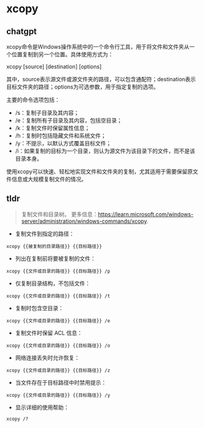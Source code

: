 # xcopy 
## chatgpt 
xcopy命令是Windows操作系统中的一个命令行工具，用于将文件和文件夹从一个位置复制到另一个位置。具体使用方式为：

xcopy [source] [destination] [options]

其中，source表示源文件或源文件夹的路径，可以包含通配符；destination表示目标文件夹的路径；options为可选参数，用于指定复制的选项。

主要的命令选项包括：

- /s：复制子目录及其内容；
- /e：复制所有子目录及其内容，包括空目录；
- /k：复制文件时保留属性信息；
- /h：复制时包括隐藏文件和系统文件；
- /y：不提示，以默认方式覆盖目标文件；
- /i：如果复制的目标为一个目录，则认为源文件为该目录下的文件，而不是该目录本身。

使用xcopy可以快速、轻松地实现文件和文件夹的复制，尤其适用于需要保留原文件信息或大规模复制文件的情况。 

## tldr 
 
> 复制文件和目录树。
> 更多信息：<https://learn.microsoft.com/windows-server/administration/windows-commands/xcopy>.

- 复制文件到指定的路径：

`xcopy {{被复制的目录路径}} {{目标路径}}`

- 列出在复制前将要被复制的文件：

`xcopy {{文件或目录的路径}} {{目标路径}} /p`

- 仅复制目录结构，不包括文件：

`xcopy {{文件或目录的路径}} {{目标路径}} /t`

- 复制时包含空目录：

`xcopy {{文件或目录的路径}} {{目标路径}} /e`

- 复制文件时保留 ACL 信息：

`xcopy {{文件或目录的路径}} {{目标路径}} /o`

- 网络连接丢失时允许恢复：

`xcopy {{文件或目录的路径}} {{目标路径}} /z`

- 当文件存在于目标路径中时禁用提示：

`xcopy {{文件或目录的路径}} {{目标路径}} /y`

- 显示详细的使用帮助：

`xcopy /?`
